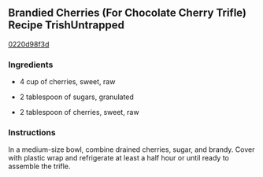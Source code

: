 ## Brandied Cherries (For Chocolate Cherry Trifle) Recipe TrishUntrapped

[0220d98f3d](http://www.chowhound.com/recipes/brandied-cherries-chocolate-cherry-trifle-27894)

### Ingredients

 - 4 cup of cherries, sweet, raw

 - 2 tablespoon of sugars, granulated

 - 2 tablespoon of cherries, sweet, raw

### Instructions

In a medium-size bowl, combine drained cherries, sugar, and brandy. Cover with plastic wrap and refrigerate at least a half hour or until ready to assemble the trifle.